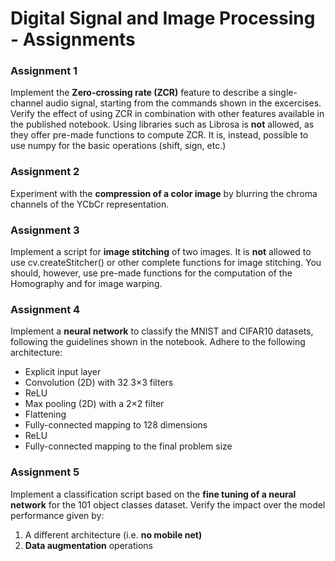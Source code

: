 # Digital Signal and Image Processing - Assignments

### Assignment 1
 Implement the  **Zero-crossing rate (ZCR)**  feature to describe a single-channel audio signal, starting from the commands shown in the excercises.  Verify the effect of using ZCR in combination with other features available in the published notebook. Using libraries such as Librosa is  **not**  allowed, as they offer pre-made functions to compute ZCR. It is, instead, possible to use numpy for the basic operations (shift, sign, etc.)
### Assignment 2
Experiment with the **compression of a color image** by blurring the chroma channels of the YCbCr representation.
### Assignment 3
Implement a script for  **image stitching**  of two images. It is  **not**  allowed to use cv.createStitcher() or other complete functions for image stitching. You should, however, use pre-made functions for the computation of the Homography and for image warping.
### Assignment 4
Implement a  **neural network**  to classify the MNIST and CIFAR10 datasets, following the guidelines shown in the notebook. Adhere to the following architecture:

-   Explicit input layer
-   Convolution (2D) with 32 3×3 filters
-   ReLU
-   Max pooling (2D) with a 2×2 filter
-   Flattening
-   Fully-connected mapping to 128 dimensions
-   ReLU
-   Fully-connected mapping to the final problem size
### Assignment 5
Implement a classification script based on the  **fine tuning of a neural network**  for the 101 object classes dataset. Verify the impact over the model performance given by:  
1.  A different architecture (i.e.  **no mobile net)**
2.  **Data augmentation**  operations
